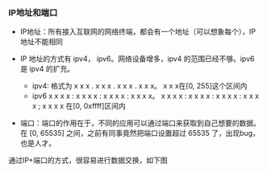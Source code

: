 ### IP地址和端口

- IP地址：所有接入互联网的网络终端，都会有一个地址（可以想象每个），IP地址不能相同

- IP 地址的方式有 ipv4， ipv6。网络设备增多，ipv4 的范围已经不够。ipv6 是 ipv4 的扩充。
    - ipv4: 格式为 x x x . x x x . x x x . x x x。 x x x在[0, 255]这个区间内
    - ipv6 x x x x : x x x x : x x x x : x x x x。 x x x x : x x x x : x x x x : x x x x ; x x x x 在[0, 0xffff]区间内

- 端口：端口的作用在于，不同的应用可以通过端口来获取到自己想要的数据。在 [0, 65535] 之间，之前有同事竟然把端口设置超过 65535 了，出现bug，也是人才。

通过IP+端口的方式，很容易进行数据交换，如下图
